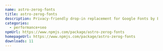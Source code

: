 ```yaml
---
name: astro-zerog-fonts
title: astro-zerog-fonts
description: Privacy-friendly drop-in replacement for Google Fonts by Bunny CDN
categories:
  - performance+seo
npmUrl: https://www.npmjs.com/package/astro-zerog-fonts
homepageUrl: https://www.npmjs.com/package/astro-zerog-fonts
downloads: 11
---
```

